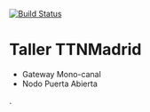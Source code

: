 [![Build Status](https://travis-ci.org/jfmateos/thethingnetwork_madrid_taller_gateway_nodo_single_channel.svg?branch=master)](https://travis-ci.org/jfmateos/thethingnetwork_madrid_taller_gateway_nodo_single_channel)

# Taller TTNMadrid

- Gateway Mono-canal
- Nodo Puerta Abierta

.
